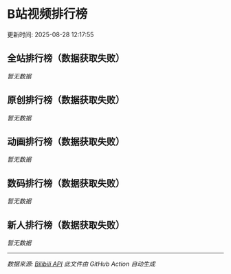 # B站视频排行榜

更新时间: 2025-08-28 12:17:55

## 全站排行榜（数据获取失败）

*暂无数据*

## 原创排行榜（数据获取失败）

*暂无数据*

## 动画排行榜（数据获取失败）

*暂无数据*

## 数码排行榜（数据获取失败）

*暂无数据*

## 新人排行榜（数据获取失败）

*暂无数据*


---

*数据来源: [Bilibili API](https://api.bilibili.com/x/web-interface/ranking/v2)*
*此文件由 GitHub Action 自动生成*
